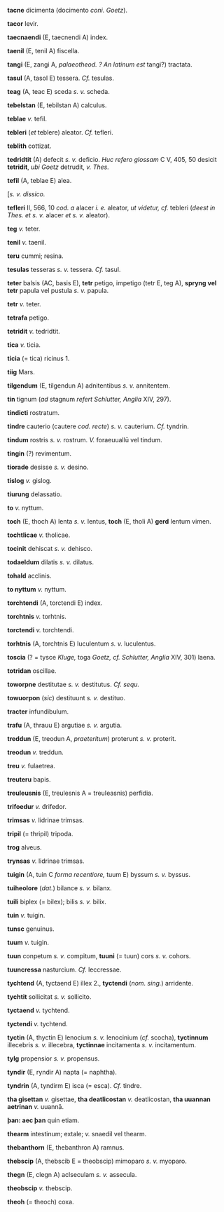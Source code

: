 **tacne** dicimenta (docimento *coni. Goetz*).

**tacor** levir.

**taecnaendi** (E, taecnendi A) index.

**taenil** (E, tenil A) fiscella.

**tangi** (E, zangi A, *palaeotheod. ? An latinum est* tangi?) tractata.

**tasul** (A, tasol E) tessera. *Cf.* tesulas.

**teag** (A, teac E) sceda *s. v.* scheda.

**tebelstan** (E, tebilstan A) calculus.

**teblae** *v.* tefil.

**tebleri** (*et* teblere) aleator. *Cf.* tefleri.

**teblith** cottizat.

**tedridtit** (A) defecit *s. v.* deficio. *Huc refero glossam* C V,
405, 50 desicit **tetridit**, *ubi Goetz* detrudit, *v. Thes.*

**tefil** (A, teblae E) alea.

[*s. v. dissico.*

**tefleri** II, 566, 10 *cod. a* alacer *i. e.* aleator, *ut videtur,
cf.* tebleri (*deest in Thes. et s. v.* alacer *et s. v.* aleator).

**teg** *v.* teter.

**tenil** *v.* taenil.

**teru** cummi; resina.

**tesulas** tesseras *s. v.* tessera. *Cf.* tasul.

**teter** balsis (AC, basis E), **tetr** petigo, impetigo (tetr E, teg
A), **spryng vel tetr** papula vel pustula *s. v.* papula.

**tetr** *v.* teter.

**tetrafa** petigo.

**tetridit** *v.* tedridtit.

**tica** *v.* ticia.

**ticia** (= tica) ricinus 1.

**tiig** Mars.

**tilgendum** (E, tilgendun A) adnitentibus *s. v.* annitentem.

**tin** tignum (*ad* stagnum *refert Schlutter, Anglia* XIV, 297).

**tindicti** rostratum.

**tindre** cauterio (cautere *cod. recte*) *s. v.* cauterium. *Cf.*
tyndrin.

**tindum** rostris *s. v.* rostrum. *V.* foraeuuallū vel tindum.

**tingin** (?) revimentum.

**tiorade** desisse *s. v.* desino.

**tislog** *v.* gislog.

**tiurung** delassatio.

**to** *v.* nyttum.

**toch** (E, thoch A) lenta *s. v.* lentus, **toch** (E, tholi A)
**gerd** lentum vimen.

**tochtlicae** *v.* tholicae.

**tocinit** dehiscat *s. v.* dehisco.

**todaeldum** dilatis *s. v.* dilatus.

**tohald** acclinis.

**to nyttum** *v.* nyttum.

**torchtendi** (A, torctendi E) index.

**torchtnis** *v.* torhtnis.

**torctendi** *v.* torchtendi.

**torhtnis** (A, torchtnis E) luculentum *s. v.* luculentus.

**toscia** (? = tysce *Kluge,* toga *Goetz, cf. Schlutter, Anglia*
XIV, 301) laena.

**totridan** oscillae.

**toworpne** destitutae *s. v.* destitutus. *Cf. sequ.*

**towuorpon** (*sic*) destituunt *s. v.* destituo.

**tracter** infundibulum.

**trafu** (A, thrauu E) argutiae *s. v.* argutia.

**treddun** (E, treodun A, *praeteritum*) proterunt *s. v.* proterit.

**treodun** *v.* treddun.

**treu** *v.* fulaetrea.

**treuteru** bapis.

**treuleusnis** (E, treulesnis A = treuIeasnis) perfidia.

**trifoedur** *v.* đrifedor.

**trimsas** *v.* lidrinae trimsas.

**tripil** (= thripil) tripoda.

**trog** alveus.

**trynsas** *v.* lidrinae trimsas.

**tuigin** (A, tuin C *forma recentiore,* tuum E) byssum *s. v.* byssus.

**tuiheolore** (*dat.*) bilance *s. v.* bilanx.

**tuili** biplex (= bilex); bilis *s. v.* bilix.

**tuin** *v.* tuigin.

**tunsc** genuinus.

**tuum** *v.* tuigin.

**tuun** conpetum *s. v.* compitum, **tuuni** (= tuun) cors *s. v.*
cohors.

**tuuncressa** nasturcium. *Cf.* leccressae.

**tychtend** (A, tyctaend E) illex 2., **tyctendi** (*nom. sing.*)
arridente.

**tychtit** sollicitat *s. v.* sollicito.

**tyctaend** *v.* tychtend.

**tyctendi** *v.* tychtend.

**tyctin** (A, thyctin E) lenocium *s. v.* lenocinium (*cf.* scocha),
**tyctinnum** illecebris *s. v.* illecebra, **tyctinnae** incitamenta
*s. v.* incitamentum.

**tylg** propensior *s. v.* propensus.

**tyndir** (E, ryndir A) napta (= naphtha).

**tyndrin** (A, tyndirm E) isca (= esca). *Cf.* tindre.

**tha gisettan** *v.* gisettae, **tha deatlicostan** *v.* deatlicostan,
**tha uuannan aetrinan** *v.* uuannā.

**þan: aec þan** quin etiam.

**thearm** intestinum; extale; *v.* snaedil vel thearm.

**thebanthorn** (E, thebanthron A) ramnus.

**thebscip** (A, thebscib E = theobscip) mimoparo *s. v.* myoparo.

**thegn** (E, clegn A) aclseculam *s. v.* assecula.

**theobscip** *v.* thebscip.

**theoh** (= theoch) coxa.
